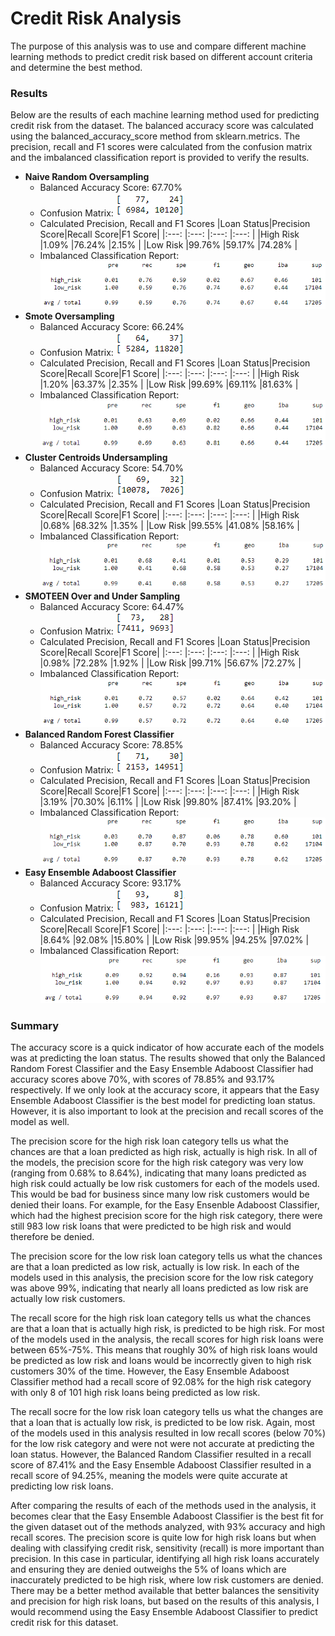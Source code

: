 # Credit Risk Analysis
The purpose of this analysis was to use and compare different machine learning methods to predict credit risk based on different account criteria and determine the best method.

### Results
Below are the results of each machine learning method used for predicting credit risk from the dataset.  The balanced accuracy score was calculated using the balanced_accuracy_score method from sklearn.metrics.  The precision, recall and F1 scores were calculated from the confusion matrix and the imbalanced classification report is provided to verify the results.
- **Naive Random Oversampling**
  - Balanced Accuracy Score: 67.70%
  - Confusion Matrix: ![Oversampling_Matrix](Results/Oversampling_Matrix.png)
  - Calculated Precision, Recall and F1 Scores
    |Loan Status|Precision Score|Recall Score|F1 Score|
    |:---:      |:---:          |:---:       |:---:   |
    |High Risk  |1.09%          |76.24%      |2.15%   |
    |Low Risk   |99.76%         |59.17%      |74.28%  |
  - Imbalanced Classification Report: </br>
    ![Oversampling](Results/Oversampling.png)
- **Smote Oversampling**
  - Balanced Accuracy Score: 66.24%
  - Confusion Matrix: ![SMOTE_Matrix](Results/SMOTE_Matrix.png)
  - Calculated Precision, Recall and F1 Scores
    |Loan Status|Precision Score|Recall Score|F1 Score|
    |:---:      |:---:          |:---:       |:---:   |
    |High Risk  |1.20%          |63.37%      |2.35%   |
    |Low Risk   |99.69%         |69.11%      |81.63%  |
  - Imbalanced Classification Report: </br>
    ![Smote](Results/SMOTE.png)
- **Cluster Centroids Undersampling**
  - Balanced Accuracy Score: 54.70%
  - Confusion Matrix: ![Undersampling_Matrix](Results/Undersampling_Matrix.png)
  - Calculated Precision, Recall and F1 Scores
    |Loan Status|Precision Score|Recall Score|F1 Score|
    |:---:      |:---:          |:---:       |:---:   |
    |High Risk  |0.68%          |68.32%      |1.35%   |
    |Low Risk   |99.55%         |41.08%      |58.16%  |
  - Imbalanced Classification Report: </br>
    ![Undersampling](Results/Undersampling.png)
- **SMOTEEN Over and Under Sampling**
  - Balanced Accuracy Score: 64.47%
  - Confusion Matrix: ![SMOTEEN_Matrix](Results/SMOTEEN_Matrix.png)
  - Calculated Precision, Recall and F1 Scores
    |Loan Status|Precision Score|Recall Score|F1 Score|
    |:---:      |:---:          |:---:       |:---:   |
    |High Risk  |0.98%          |72.28%      |1.92%   |
    |Low Risk   |99.71%         |56.67%      |72.27%  |
  - Imbalanced Classification Report: </br>
    ![SMOTEEN](Results/SMOTEEN.png)
- **Balanced Random Forest Classifier**
  - Balanced Accuracy Score: 78.85%
  - Confusion Matrix: ![RandomForest_Matrix](Results/RandomForest_Matrix.png)
  - Calculated Precision, Recall and F1 Scores
    |Loan Status|Precision Score|Recall Score|F1 Score|
    |:---:      |:---:          |:---:       |:---:   |
    |High Risk  |3.19%          |70.30%      |6.11%   |
    |Low Risk   |99.80%         |87.41%      |93.20%  |
  - Imbalanced Classification Report: </br>
    ![RandomForest](Results/RandomForest.png)
- **Easy Ensemble Adaboost Classifier**
  - Balanced Accuracy Score: 93.17%
  - Confusion Matrix: ![EasyEnsemble_Matrix](Results/EasyEnsemble_Matrix.png)
  - Calculated Precision, Recall and F1 Scores
    |Loan Status|Precision Score|Recall Score|F1 Score|
    |:---:      |:---:          |:---:       |:---:   |
    |High Risk  |8.64%          |92.08%      |15.80%  |
    |Low Risk   |99.95%         |94.25%      |97.02%  |
  - Imbalanced Classification Report: </br>
    ![EasyEnsemble](Results/EasyEnsemble.png)

### Summary
The accuracy score is a quick indicator of how accurate each of the models was at predicting the loan status.  The results showed that only the Balanced Random Forest Classifier and the Easy Ensemble Adaboost Classifier had accuracy scores above 70%, with scores of 78.85% and 93.17% respectively.  If we only look at the accuracy score, it appears that the Easy Ensemble Adaboost Classifier is the best model for predicting loan status.  However, it is also important to look at the precision and recall scores of the model as well.

The precision score for the high risk loan category tells us what the chances are that a loan predicted as high risk, actually is high risk.  In all of the models, the precision score for the high risk category was very low (ranging from 0.68% to 8.64%), indicating that many loans predicted as high risk could actually be low risk customers for each of the models used.  This would be bad for business since many low risk customers would be denied their loans.  For example, for the Easy Ensenble Adaboost Classifier, which had the highest precision score for the high risk category, there were still 983 low risk loans that were predicted to be high risk and would therefore be denied.

The precision score for the low risk loan category tells us what the chances are that a loan predicted as low risk, actually is low risk.  In each of the models used in this analysis, the precision score for the low risk category was above 99%, indicating that nearly all loans predicted as low risk are actually low risk customers.

The recall score for the high risk loan category tells us what the chances are that a loan that is actually high risk, is predicted to be high risk.  For most of the models used in the analysis, the recall scores for high risk loans were between 65%-75%. This means that roughly 30% of high risk loans would be predicted as low risk and loans would be incorrectly given to high risk customers 30% of the time.  However, the Easy Ensemble Adaboost Classifier method had a recall score of 92.08% for the high risk category with only 8 of 101 high risk loans being predicted as low risk.

The recall socre for the low risk loan category tells us what the changes are that a loan that is actually low risk, is predicted to be low risk.  Again, most of the models used in this analysis resulted in low recall scores (below 70%) for the low risk category and were not were not accurate at predicting the loan status.  However, the Balanced Random Classifier resulted in a recall score of 87.41% and the Easy Ensemble Adaboost Classifier resulted in a recall score of 94.25%, meaning the models were quite accurate at predicting low risk loans.

After comparing the results of each of the methods used in the analysis, it becomes clear that the Easy Ensemble Adaboost Classifier is the best fit for the given dataset out of the methods analyzed, with 93% accuracy and high recall scores.  The precision score is quite low for high risk loans but when dealing with classifying credit risk, sensitivity (recall) is more important than precision.  In this case in particular, identifying all high risk loans accurately and ensuring they are denied outweighs the 5% of loans which are inaccurately predicted to be high risk, where low risk customers are denied.  There may be a better method available that better balances the sensitivity and precision for high risk loans, but based on the results of this analysis, I would recommend using the Easy Ensemble Adaboost Classifier to predict credit risk for this dataset.
